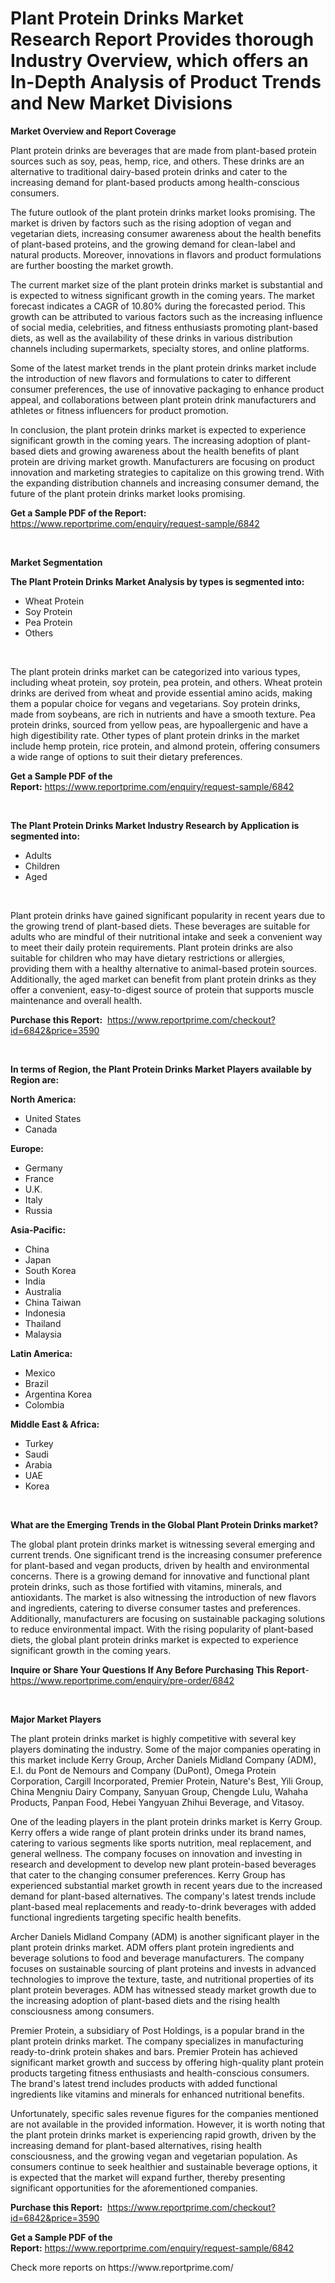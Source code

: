 <p><h1>Plant Protein Drinks Market Research Report Provides thorough Industry Overview, which offers an In-Depth Analysis of Product Trends and New Market Divisions</h1></p><p><strong>Market Overview and Report Coverage</strong></p>
<p><p>Plant protein drinks are beverages that are made from plant-based protein sources such as soy, peas, hemp, rice, and others. These drinks are an alternative to traditional dairy-based protein drinks and cater to the increasing demand for plant-based products among health-conscious consumers.</p><p>The future outlook of the plant protein drinks market looks promising. The market is driven by factors such as the rising adoption of vegan and vegetarian diets, increasing consumer awareness about the health benefits of plant-based proteins, and the growing demand for clean-label and natural products. Moreover, innovations in flavors and product formulations are further boosting the market growth.</p><p>The current market size of the plant protein drinks market is substantial and is expected to witness significant growth in the coming years. The market forecast indicates a CAGR of 10.80% during the forecasted period. This growth can be attributed to various factors such as the increasing influence of social media, celebrities, and fitness enthusiasts promoting plant-based diets, as well as the availability of these drinks in various distribution channels including supermarkets, specialty stores, and online platforms.</p><p>Some of the latest market trends in the plant protein drinks market include the introduction of new flavors and formulations to cater to different consumer preferences, the use of innovative packaging to enhance product appeal, and collaborations between plant protein drink manufacturers and athletes or fitness influencers for product promotion.</p><p>In conclusion, the plant protein drinks market is expected to experience significant growth in the coming years. The increasing adoption of plant-based diets and growing awareness about the health benefits of plant protein are driving market growth. Manufacturers are focusing on product innovation and marketing strategies to capitalize on this growing trend. With the expanding distribution channels and increasing consumer demand, the future of the plant protein drinks market looks promising.</p></p>
<p><strong>Get a Sample PDF of the Report:</strong> <a href="https://www.reportprime.com/enquiry/request-sample/6842">https://www.reportprime.com/enquiry/request-sample/6842</a></p>
<p>&nbsp;</p>
<p><strong>Market Segmentation</strong></p>
<p><strong>The Plant Protein Drinks Market Analysis by types is segmented into:</strong></p>
<p><ul><li>Wheat Protein</li><li>Soy Protein</li><li>Pea Protein</li><li>Others</li></ul></p>
<p>&nbsp;</p>
<p><p>The plant protein drinks market can be categorized into various types, including wheat protein, soy protein, pea protein, and others. Wheat protein drinks are derived from wheat and provide essential amino acids, making them a popular choice for vegans and vegetarians. Soy protein drinks, made from soybeans, are rich in nutrients and have a smooth texture. Pea protein drinks, sourced from yellow peas, are hypoallergenic and have a high digestibility rate. Other types of plant protein drinks in the market include hemp protein, rice protein, and almond protein, offering consumers a wide range of options to suit their dietary preferences.</p></p>
<p><strong>Get a Sample PDF of the Report:</strong>&nbsp;<a href="https://www.reportprime.com/enquiry/request-sample/6842">https://www.reportprime.com/enquiry/request-sample/6842</a></p>
<p>&nbsp;</p>
<p><strong>The Plant Protein Drinks Market Industry Research by Application is segmented into:</strong></p>
<p><ul><li>Adults</li><li>Children</li><li>Aged</li></ul></p>
<p>&nbsp;</p>
<p><p>Plant protein drinks have gained significant popularity in recent years due to the growing trend of plant-based diets. These beverages are suitable for adults who are mindful of their nutritional intake and seek a convenient way to meet their daily protein requirements. Plant protein drinks are also suitable for children who may have dietary restrictions or allergies, providing them with a healthy alternative to animal-based protein sources. Additionally, the aged market can benefit from plant protein drinks as they offer a convenient, easy-to-digest source of protein that supports muscle maintenance and overall health.</p></p>
<p><strong>Purchase this Report:</strong>&nbsp; <a href="https://www.reportprime.com/checkout?id=6842&price=3590">https://www.reportprime.com/checkout?id=6842&price=3590</a></p>
<p>&nbsp;</p>
<p><strong>In terms of Region, the Plant Protein Drinks Market Players available by Region are:</strong></p>
<p>
    <p> <strong> North America: </strong>
        <ul>
            <li>United States</li>
            <li>Canada</li>
        </ul>
        </p> 
    <p> <strong> Europe: </strong>
        <ul>
            <li>Germany</li>
            <li>France</li>
            <li>U.K.</li>
            <li>Italy</li>
            <li>Russia</li>
        </ul>
        </p> 
    <p> <strong> Asia-Pacific: </strong>
        <ul>
            <li>China</li>
            <li>Japan</li>
            <li>South Korea</li>
            <li>India</li>
            <li>Australia</li>
            <li>China Taiwan</li>
            <li>Indonesia</li>
            <li>Thailand</li>
            <li>Malaysia</li>
        </ul>
        </p> 
    <p> <strong> Latin America: </strong>
        <ul>
            <li>Mexico</li>
            <li>Brazil</li>
            <li>Argentina Korea</li>
            <li>Colombia</li>
        </ul>
        </p> 
    <p> <strong> Middle East & Africa: </strong>
        <ul>
            <li>Turkey</li>
            <li>Saudi</li>
            <li>Arabia</li>
            <li>UAE</li>
            <li>Korea</li>
        </ul>
    </p>
    </p>
<p>&nbsp;</p>
<p><strong>What are the Emerging Trends in the Global Plant Protein Drinks market?</strong></p>
<p><p>The global plant protein drinks market is witnessing several emerging and current trends. One significant trend is the increasing consumer preference for plant-based and vegan products, driven by health and environmental concerns. There is a growing demand for innovative and functional plant protein drinks, such as those fortified with vitamins, minerals, and antioxidants. The market is also witnessing the introduction of new flavors and ingredients, catering to diverse consumer tastes and preferences. Additionally, manufacturers are focusing on sustainable packaging solutions to reduce environmental impact. With the rising popularity of plant-based diets, the global plant protein drinks market is expected to experience significant growth in the coming years.</p></p>
<p><strong>Inquire or Share Your Questions If Any Before Purchasing This Report</strong>- <a href="https://www.reportprime.com/enquiry/pre-order/6842">https://www.reportprime.com/enquiry/pre-order/6842</a></p>
<p>&nbsp;</p>
<p><strong>Major Market Players</strong></p>
<p><p>The plant protein drinks market is highly competitive with several key players dominating the industry. Some of the major companies operating in this market include Kerry Group, Archer Daniels Midland Company (ADM), E.I. du Pont de Nemours and Company (DuPont), Omega Protein Corporation, Cargill Incorporated, Premier Protein, Nature's Best, Yili Group, China Mengniu Dairy Company, Sanyuan Group, Chengde Lulu, Wahaha Products, Panpan Food, Hebei Yangyuan Zhihui Beverage, and Vitasoy.</p><p>One of the leading players in the plant protein drinks market is Kerry Group. Kerry offers a wide range of plant protein drinks under its brand names, catering to various segments like sports nutrition, meal replacement, and general wellness. The company focuses on innovation and investing in research and development to develop new plant protein-based beverages that cater to the changing consumer preferences. Kerry Group has experienced substantial market growth in recent years due to the increased demand for plant-based alternatives. The company's latest trends include plant-based meal replacements and ready-to-drink beverages with added functional ingredients targeting specific health benefits.</p><p>Archer Daniels Midland Company (ADM) is another significant player in the plant protein drinks market. ADM offers plant protein ingredients and beverage solutions to food and beverage manufacturers. The company focuses on sustainable sourcing of plant proteins and invests in advanced technologies to improve the texture, taste, and nutritional properties of its plant protein beverages. ADM has witnessed steady market growth due to the increasing adoption of plant-based diets and the rising health consciousness among consumers.</p><p>Premier Protein, a subsidiary of Post Holdings, is a popular brand in the plant protein drinks market. The company specializes in manufacturing ready-to-drink protein shakes and bars. Premier Protein has achieved significant market growth and success by offering high-quality plant protein products targeting fitness enthusiasts and health-conscious consumers. The brand's latest trend includes products with added functional ingredients like vitamins and minerals for enhanced nutritional benefits.</p><p>Unfortunately, specific sales revenue figures for the companies mentioned are not available in the provided information. However, it is worth noting that the plant protein drinks market is experiencing rapid growth, driven by the increasing demand for plant-based alternatives, rising health consciousness, and the growing vegan and vegetarian population. As consumers continue to seek healthier and sustainable beverage options, it is expected that the market will expand further, thereby presenting significant opportunities for the aforementioned companies.</p></p>
<p><strong>Purchase this Report:</strong>&nbsp;&nbsp;<a href="https://www.reportprime.com/checkout?id=6842&price=3590">https://www.reportprime.com/checkout?id=6842&price=3590</a></p>
<p></p>
<p><strong>Get a Sample PDF of the Report:</strong>&nbsp;<a href="https://www.reportprime.com/enquiry/request-sample/6842">https://www.reportprime.com/enquiry/request-sample/6842</a></p>
<p>Check more reports on https://www.reportprime.com/</p>